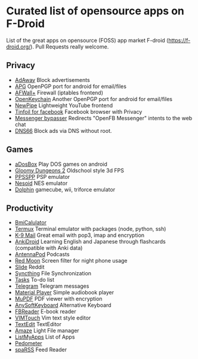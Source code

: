 # Curated list of opensource apps on F-Droid
List of the great apps on opensource (FOSS) app market F-droid (https://f-droid.org/). Pull Requests really welcome.

## Privacy
* [AdAway](http://tracedroid.few.vu.nl/) Block advertisements
* [APG](https://f-droid.org/packages/org.thialfihar.android.apg/) OpenPGP port for android for email/files
* [AFWall+](https://f-droid.org/packages/dev.ukanth.ufirewall/) Firewall (iptables frontend)
* [OpenKeychain](https://f-droid.org/packages/org.sufficientlysecure.keychain/) Another OpenPGP port for android for email/files
* [NewPipe](https://f-droid.org/packages/org.schabi.newpipe/) Lightweight YouTube frontend
* [Tinfoil for facebook](https://f-droid.org/packages/com.danvelazco.fbwrapper/) Facebook browser with Privacy
* [Messenger bypasser](https://f-droid.org/packages/org.surrel.messengerbypasser/)  Redirects "OpenFB Messenger" intents to the web chat 
* [DNS66](https://f-droid.org/packages/org.jak_linux.dns66/) Block ads via DNS without root.

## Games
* [aDosBox](https://f-droid.org/app/org.hystudio.android.dosbox) Play DOS games on android
* [Gloomy Dungeons 2](https://f-droid.org/packages/org.zamedev.gloomydungeons2.opensource/) Oldschool style 3d FPS
* [PPSSPP](https://f-droid.org/packages/org.ppsspp.ppsspp/) PSP emulator
* [Nesoid](https://f-droid.org/packages/com.androidemu.nes/) NES emulator
* [Dolphin](https://f-droid.org/packages/org.dolphinemu.dolphinemu/) gamecube, wii, triforce emulator

## Productivity
* [BmiCalulator](https://f-droid.org/app/com.zola.bmi)
* [Termux](https://f-droid.org/app/com.termux) Terminal emulator with packages (node, python, ssh)
* [K-9 Mail](ttps://f-droid.org/app/com.fsck.k9) Great email with pop3, imap and encryption
* [AnkiDroid](https://f-droid.org/packages/com.ichi2.anki/) Learning English and Japanese through flashcards (compatible with Anki data)
* [AntennaPod](https://f-droid.org/packages/de.danoeh.antennapod/) Podcasts
* [Red Moon](https://f-droid.org/packages/com.jmstudios.redmoon/) Screen filter for night phone usage
* [Slide](https://f-droid.org/packages/me.ccrama.redditslide/) Reddit
* [Syncthing](https://f-droid.org/packages/com.nutomic.syncthingandroid/) File Synchronization
* [Tasks](https://f-droid.org/packages/org.tasks/) To-do list
* [Telegram](https://f-droid.org/packages/org.telegram.messenger/) Telegram messages
* [Material Player](https://f-droid.org/packages/de.ph1b.audiobook/)  Simple audiobook player 
* [MuPDF](https://f-droid.org/packages/com.artifex.mupdfdemo/) PDF viewer with encryption
* [AnySoftKeyboard](https://f-droid.org/packages/com.menny.android.anysoftkeyboard/) Alternative Keyboard
* [FBReader](https://f-droid.org/packages/org.geometerplus.zlibrary.ui.android/) E-book reader
* [VIMTouch](https://f-droid.org/app/net.momodalo.app.vimtouch) Vim text style editor
* [TextEdit](https://f-droid.org/packages/org.paulmach.textedit/) TextEditor
* [Amaze](https://f-droid.org/packages/com.amaze.filemanager/) Light File manager
* [ListMyApps](https://f-droid.org/packages/de.onyxbits.listmyapps/) List of Apps
* [Pedometer](https://f-droid.org/packages/de.j4velin.pedometer/) 
* [spaRSS](https://f-droid.org/packages/net.etuldan.sparss.floss/) Feed Reader
